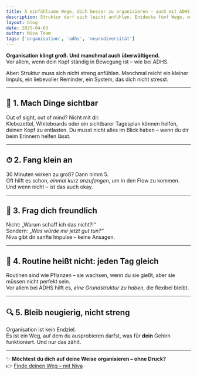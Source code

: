 ```yaml
---
title: 5 einfühlsame Wege, dich besser zu organisieren – auch mit ADHS  
description: Struktur darf sich leicht anfühlen. Entdecke fünf Wege, wie du Organisation neu denken kannst – ohne Druck, aber mit Wirkung.  
layout: blog  
date: 2025-04-03  
author: Niva Team  
tags: ['organisation', 'adhs', 'neurodiversität']
---
```


**Organisation klingt groß. Und manchmal auch überwältigend.**  
Vor allem, wenn dein Kopf ständig in Bewegung ist – wie bei ADHS.

Aber: Struktur muss sich nicht streng anfühlen. Manchmal reicht ein kleiner Impuls, ein liebevoller Reminder, ein System, das dich nicht stresst.

---

## 🧷 1. Mach Dinge sichtbar

Out of sight, out of mind? Nicht mit dir.  
Klebezettel, Whiteboards oder ein sichtbarer Tagesplan können helfen, deinen Kopf zu entlasten. Du musst nicht alles im Blick haben – wenn du dir beim Erinnern helfen lässt.

---

## ⏱ 2. Fang klein an

30 Minuten wirken zu groß? Dann nimm 5.  
Oft hilft es schon, *einmal kurz anzufangen*, um in den Flow zu kommen. Und wenn nicht – ist das auch okay.

---

## 💬 3. Frag dich freundlich

Nicht: „Warum schaff ich das nicht?!“  
Sondern: *„Was würde mir jetzt gut tun?“*  
Niva gibt dir sanfte Impulse – keine Ansagen.

---

## 🌿 4. Routine heißt nicht: jeden Tag gleich

Routinen sind wie Pflanzen – sie wachsen, wenn du sie gießt, aber sie müssen nicht perfekt sein.  
Vor allem bei ADHS hilft es, *eine Grundstruktur zu haben*, die flexibel bleibt.

---

## 🔍 5. Bleib neugierig, nicht streng

Organisation ist kein Endziel.  
Es ist ein Weg, auf dem du ausprobieren darfst, was für **dein** Gehirn funktioniert. Und nur das zählt.

---

✨ **Möchtest du dich auf deine Weise organisieren – ohne Druck?**  
👉 [Finde deinen Weg – mit Niva](/de/actions/joinBeta)
